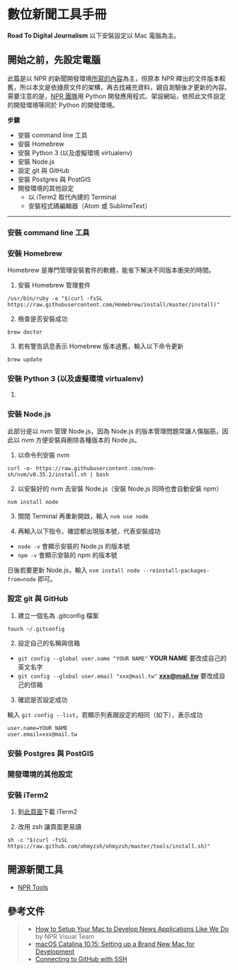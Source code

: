 # 數位新聞工具手冊
**Road To Digital Journalism**
以下安裝設定以 Mac 電腦為主。

## 開始之前，先設定電腦

此篇是以 NPR 的新聞開發環境[所寫的內容](http://blog.apps.npr.org/2013/06/06/how-to-setup-a-developers-environment.html)為主，但原本 NPR 釋出的文件版本較舊，所以本文是依據原文件的架構，再去找補充資料，親自測驗後才更新的內容。
需要注意的是，[NPR 團隊](https://github.com/nprapps)用 Python 開發應用程式、架設網站，依照此文件設定的開發環境等同於 Python 的開發環境。


**步驟**
- 安裝 command line 工具
- 安裝 Homebrew
- 安裝 Python 3 (以及虛擬環境 virtualenv)
- 安裝 Node.js
- 設定 git 與 GitHub
- 安裝 Postgres 與 PostGIS
- 開發環境的其他設定
  - 以 iTerm2 取代內建的 Terminal
  - 安裝程式碼編輯器（Atom 或 SublimeText）
  
---

### 安裝 command line 工具

### 安裝 Homebrew
Homebrew 是專門管理安裝套件的軟體，能省下解決不同版本衝突的時間。

1. 安裝 Homebrew 管理套件

`/usr/bin/ruby -e "$(curl -fsSL https://raw.githubusercontent.com/Homebrew/install/master/install)"`

2. 檢查是否安裝成功

`brew doctor`

3. 若有警告訊息表示 Homebrew 版本過舊，輸入以下命令更新

`brew update`

### 安裝 Python 3 (以及虛擬環境 virtualenv)
1. 

### 安裝 Node.js

此部分是以 nvm 管理 Node.js，因為 Node.js 的版本管理問題常讓人傷腦筋，因此以 nvm 方便安裝與刪除各種版本的 Node.js。

1. 以命令列安裝 nvm

`curl -o- https://raw.githubusercontent.com/nvm-sh/nvm/v0.35.2/install.sh | bash`

2. 以安裝好的 nvm 去安裝 Node.js（安裝 Node.js 同時也會自動安裝 npm）

`nvm install node`

3. 關閉 Terminal 再重新開啟，輸入 `nvm use node`

4. 再輸入以下指令，確認都出現版本號，代表安裝成功

- `node -v` 會顯示安裝的 Node.js 的版本號
- `npm -v` 會顯示安裝的 npm 的版本號

日後若要更新 Node.js，輸入 `nvm install node --reinstall-packages-from=node` 即可。

### 設定 git 與 GitHub

1. 建立一個名為 .gitconfig 檔案

`touch ~/.gitconfig`

2. 設定自己的名稱與信箱

- `git config --global user.name "YOUR NAME"` **YOUR NAME** 要改成自己的英文名字
- `git config --global user.email "xxx@mail.tw"`  **xxx@mail.tw** 要改成自己的信箱

3. 確認是否設定成功

輸入 `git config --list`，若顯示列表跟設定的相同（如下），表示成功

```
user.name=YOUR NAME
user.email=xxx@mail.tw
```

### 安裝 Postgres 與 PostGIS

### 開發環境的其他設定

### 安裝 iTerm2

1. 到[此頁面](https://www.iterm2.com/#/section/home)下載 iTerm2

2. 改用 zsh 讓頁面更易讀

`sh -c "$(curl -fsSL https://raw.github.com/ohmyzsh/ohmyzsh/master/tools/install.sh)"`


## 開源新聞工具
- [NPR Tools](http://blog.apps.npr.org/tools/)


## 參考文件
>
> - [How to Setup Your Mac to Develop News Applications Like We Do](http://blog.apps.npr.org/2013/06/06/how-to-setup-a-developers-environment.html) by NPR Visual Team 
> - [macOS Catalina 10.15: Setting up a Brand New Mac for Development](https://www.taniarascia.com/setting-up-a-brand-new-mac-for-development/?ref=vincentapp.io)
> - [Connecting to GitHub with SSH](https://help.github.com/en/github/authenticating-to-github/connecting-to-github-with-ssh)
